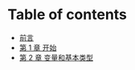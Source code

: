 # Table of contents

* [前言](README.md)
* [第 1 章 开始](chapter-01.md)
* [第 2 章 变量和基本类型](chapter-02.md)

